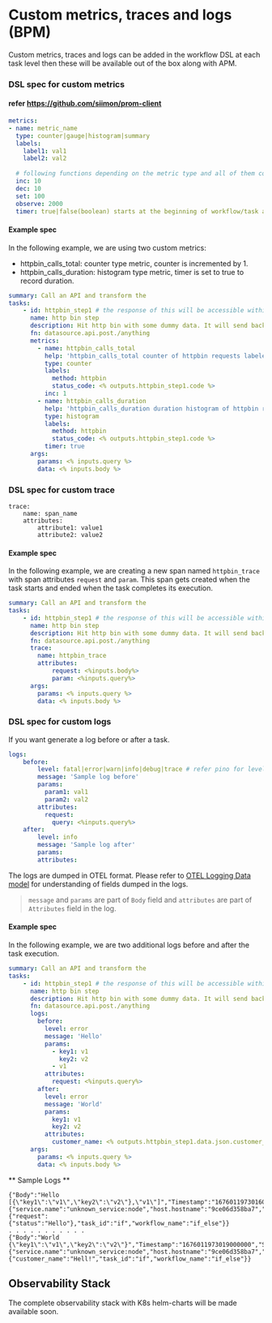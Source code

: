 # Custom metrics, traces and logs (BPM)
Custom metrics, traces and logs can be added in the workflow DSL at each task level then these will be available out of the box along with APM.

### DSL spec for custom metrics

#### refer https://github.com/siimon/prom-client
```yaml
metrics:
- name: metric_name
  type: counter|gauge|histogram|summary
  labels: 
    label1: val1
    label2: val2
          
  # following functions depending on the metric type and all of them could be scripts, can use inputs/outputs
  inc: 10
  dec: 10
  set: 100
  observe: 2000
  timer: true|false(boolean) starts at the beginning of workflow/task and ends at the end of workflow/task
```

#### Example spec
In the following example, we are using two custom metrics: 
- httpbin_calls_total: counter type metric, counter is incremented by 1.
- httpbin_calls_duration: histogram type metric, timer is set to true to record duration.

```yaml
summary: Call an API and transform the 
tasks:
    - id: httpbin_step1 # the response of this will be accessible within the parent step key, under the step1 sub key
      name: http bin step
      description: Hit http bin with some dummy data. It will send back same as response
      fn: datasource.api.post./anything       
      metrics:
        - name: httpbin_calls_total
          help: 'httpbin_calls_total counter of httpbin requests labeled with: method, status_code'
          type: counter
          labels:
            method: httpbin
            status_code: <% outputs.httpbin_step1.code %>               
          inc: 1
        - name: httpbin_calls_duration
          help: 'httpbin_calls_duration duration histogram of httpbin responses labeled with: method, status_code'
          type: histogram
          labels:
            method: httpbin
            status_code: <% outputs.httpbin_step1.code %>               
          timer: true          
      args:
        params: <% inputs.query %>
        data: <% inputs.body %>
```

### DSL spec for custom trace
```
trace:
    name: span_name
    attributes:
        attribute1: value1
        attribute2: value2
```

#### Example spec
In the following example, we are creating a new span named `httpbin_trace` with span attributes `request` and `param`. This span gets created when the task starts and ended when the task completes its execution.

```yaml
summary: Call an API and transform the 
tasks:
    - id: httpbin_step1 # the response of this will be accessible within the parent step key, under the step1 sub key
      name: http bin step
      description: Hit http bin with some dummy data. It will send back same as response
      fn: datasource.api.post./anything
      trace:
        name: httpbin_trace
        attributes:
            request: <%inputs.body%>
            param: <%inputs.query%>
      args:
        params: <% inputs.query %>
        data: <% inputs.body %>
```

### DSL spec for custom logs

If you want generate a log before or after a task.

```yaml
logs:
    before:
        level: fatal|error|warn|info|debug|trace # refer pino for levels
        message: 'Sample log before'
        params: 
          param1: val1
          param2: val2
        attributes:
          request:
            query: <%inputs.query%>
    after:
        level: info
        message: 'Sample log after'
        params:
        attributes: 
```

The logs are dumped in OTEL format. Please refer to [OTEL Logging Data model](https://opentelemetry.io/docs/reference/specification/logs/data-model/) for understanding of fields dumped in the logs.
> `message` and `params` are part of `Body` field and `attributes` are part of `Attributes` field in the log.

#### Example spec
In the following example, we are two additional logs before and after the task execution. 

```yaml
summary: Call an API and transform the 
tasks:
    - id: httpbin_step1 # the response of this will be accessible within the parent step key, under the step1 sub key
      name: http bin step
      description: Hit http bin with some dummy data. It will send back same as response
      fn: datasource.api.post./anything
      logs:
        before:
          level: error
          message: 'Hello'
          params: 
            - key1: v1
              key2: v2
            - v1
          attributes: 
            request: <%inputs.query%>
        after:
          level: error
          message: 'World'
          params: 
            key1: v1
            key2: v2
          attributes: 
            customer_name: <% outputs.httpbin_step1.data.json.customer_name %> 
      args:
        params: <% inputs.query %>
        data: <% inputs.body %>
```

** Sample Logs **  
```
{"Body":"Hello [{\"key1\":\"v1\",\"key2\":\"v2\"},\"v1\"]","Timestamp":"1676011973016000000","SeverityNumber":9,"SeverityText":"INFO","TraceId":"afde0bf5bb3533d932c1c04c30d91172","SpanId":"ad477b2cf81ca711","TraceFlags":"01","Resource":{"service.name":"unknown_service:node","host.hostname":"9ce06d358ba7","process.pid":67228},"Attributes":{"request":{"status":"Hello"},"task_id":"if","workflow_name":"if_else"}}
. . . . . . . . . . .
{"Body":"World {\"key1\":\"v1\",\"key2\":\"v2\"}","Timestamp":"1676011973019000000","SeverityNumber":17,"SeverityText":"ERROR","TraceId":"afde0bf5bb3533d932c1c04c30d91172","SpanId":"ad477b2cf81ca711","TraceFlags":"01","Resource":{"service.name":"unknown_service:node","host.hostname":"9ce06d358ba7","process.pid":67228},"Attributes":{"customer_name":"Hell!","task_id":"if","workflow_name":"if_else"}}
``` 

## Observability Stack
The complete observability stack with K8s helm-charts will be made available soon.

<!-- ## Recommended model for telemetry signals

Please find the [draft documentation here](https://docs.google.com/document/d/12V0oaqj81G8nDuCeD46_mHovv6uwaguwd4kVpBC2J6Q/edit#heading=h.zerkjmn66eyq). This is compiled in one place from various references across the OpenTelemetry documentation. This may require works by the DevOps team as well e.g. K8s related attributes. -->

